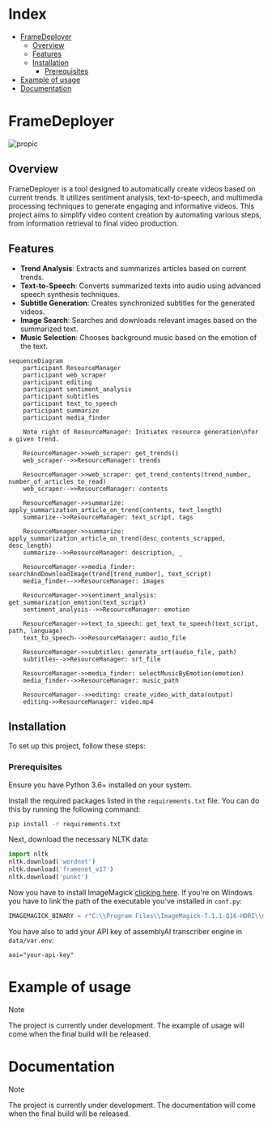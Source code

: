 # Index

<!-- toc -->

- [FrameDeployer](#framedeployer)
  * [Overview](#overview)
  * [Features](#features)
  * [Installation](#installation)
    + [Prerequisites](#prerequisites)
- [Example of usage](#example-of-usage)
- [Documentation](#documentation)

<!-- tocstop -->

# FrameDeployer

![propic](C:\Users\Federico\Documents\Progetti\FrameDeployer\media\props\propic.png)

## Overview
FrameDeployer is a tool designed to automatically create videos based on current trends. It utilizes sentiment analysis, text-to-speech, and multimedia processing techniques to generate engaging and informative videos. This project aims to simplify video content creation by automating various steps, from information retrieval to final video production.

## Features
- **Trend Analysis**: Extracts and summarizes articles based on current trends.
- **Text-to-Speech**: Converts summarized texts into audio using advanced speech synthesis techniques.
- **Subtitle Generation**: Creates synchronized subtitles for the generated videos.
- **Image Search**: Searches and downloads relevant images based on the summarized text.
- **Music Selection**: Chooses background music based on the emotion of the text.

```mermaid
sequenceDiagram
    participant ResourceManager
    participant web_scraper
    participant editing
    participant sentiment_analysis
    participant subtitles
    participant text_to_speech
    participant summarize
    participant media_finder
    
    Note right of ResourceManager: Initiates resource generation\nfor a given trend.
    
    ResourceManager->>web_scraper: get_trends()
    web_scraper-->>ResourceManager: trends
    
    ResourceManager->>web_scraper: get_trend_contents(trend_number, number_of_articles_to_read)
    web_scraper-->>ResourceManager: contents
    
    ResourceManager->>summarize: apply_summarization_article_on_trend(contents, text_length)
    summarize-->>ResourceManager: text_script, tags
    
    ResourceManager->>summarize: apply_summarization_article_on_trend(desc_contents_scrapped, desc_length)
    summarize-->>ResourceManager: description, _
    
    ResourceManager->>media_finder: searchAndDownloadImage(trend[trend_number], text_script)
    media_finder-->>ResourceManager: images
    
    ResourceManager->>sentiment_analysis: get_summarization_emotion(text_script)
    sentiment_analysis-->>ResourceManager: emotion
    
    ResourceManager->>text_to_speech: get_text_to_speech(text_script, path, language)
    text_to_speech-->>ResourceManager: audio_file
    
    ResourceManager->>subtitles: generate_srt(audio_file, path)
    subtitles-->>ResourceManager: srt_file
    
    ResourceManager->>media_finder: selectMusicByEmotion(emotion)
    media_finder-->>ResourceManager: music_path
    
    ResourceManager-->>editing: create_video_with_data(output)
	editing->>ResourceManager: video.mp4
```



## Installation
To set up this project, follow these steps:

### Prerequisites
Ensure you have Python 3.6+ installed on your system.

Install the required packages listed in the `requirements.txt` file. You can do this by running the following command:

```bash
pip install -r requirements.txt
```

Next, download the necessary NLTK data:

```python
import nltk
nltk.download('wordnet')
nltk.download('framenet_v17')
nltk.download('punkt')
```

Now you have to install ImageMagick [clicking here](https://imagemagick.org/script/download.php). If you're on Windows you have to link the path of the executable you've installed in ```conf.py```:

```python
IMAGEMAGICK_BINARY = r"C:\\Program Files\\ImageMagick-7.1.1-Q16-HDRI\\magick.exe"
```



You have also to add your API key of assemblyAI transcriber engine in ```data/var.env```:

```env
aai="your-api-key"
```



# Example of usage

> [!NOTE]
>
> The project is currently under development. The example of usage will come when the final build will be released.

# Documentation

> [!NOTE]
>
> The project is currently under development. The documentation will come when the final build will be released.

